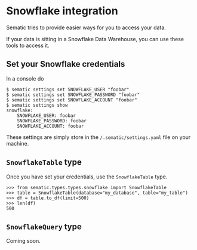 # Snowflake integration

Sematic tries to provide easier ways for you to access your data.

If your data is sitting in a Snowflake Data Warehouse, you can use these tools
to access it.

## Set your Snowflake credentials

In a console do

```
$ sematic settings set SNOWFLAKE_USER "foobar"
$ sematic settings set SNOWFLAKE_PASSWORD "foobar"
$ sematic settings set SNOWFLAKE_ACCOUNT "foobar"
$ sematic settings show
snowflake:
    SNOWFLAKE_USER: foobar
    SNOWFLAKE_PASSWORD: foobar
    SNOWFLAKE_ACCOUNT: foobar
```

These settings are simply store in the `/.sematic/settings.yaml` file on
your machine.

## `SnowflakeTable` type

Once you have set your credentials, use the `SnowflakeTable` type.

```
>>> from sematic.types.types.snowflake import SnowflakeTable
>>> table = SnowflakeTable(database="my_database", table="my_table")
>>> df = table.to_df(limit=500)
>>> len(df)
500
```

## `SnowflakeQuery` type

Coming soon.
